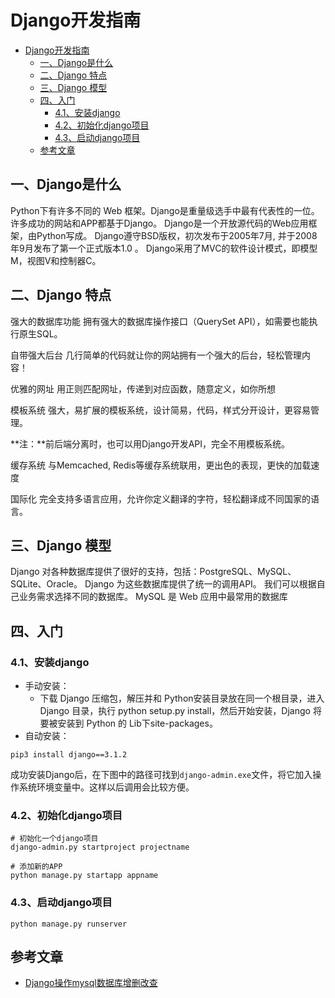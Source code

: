 # Django开发指南

- [Django开发指南](#django开发指南)
  - [一、Django是什么](#一django是什么)
  - [二、Django 特点](#二django-特点)
  - [三、Django 模型](#三django-模型)
  - [四、入门](#四入门)
    - [4.1、安装django](#41安装django)
    - [4.2、初始化django项目](#42初始化django项目)
    - [4.3、启动django项目](#43启动django项目)
  - [参考文章](#参考文章)

## 一、Django是什么
Python下有许多不同的 Web 框架。Django是重量级选手中最有代表性的一位。许多成功的网站和APP都基于Django。
Django是一个开放源代码的Web应用框架，由Python写成。
Django遵守BSD版权，初次发布于2005年7月, 并于2008年9月发布了第一个正式版本1.0 。
Django采用了MVC的软件设计模式，即模型M，视图V和控制器C。
## 二、Django 特点
强大的数据库功能
拥有强大的数据库操作接口（QuerySet API），如需要也能执行原生SQL。

自带强大后台
几行简单的代码就让你的网站拥有一个强大的后台，轻松管理内容！

优雅的网址
用正则匹配网址，传递到对应函数，随意定义，如你所想

模板系统
强大，易扩展的模板系统，设计简易，代码，样式分开设计，更容易管理。

**注：**前后端分离时，也可以用Django开发API，完全不用模板系统。

缓存系统
与Memcached, Redis等缓存系统联用，更出色的表现，更快的加载速度

国际化
完全支持多语言应用，允许你定义翻译的字符，轻松翻译成不同国家的语言。

## 三、Django 模型
Django 对各种数据库提供了很好的支持，包括：PostgreSQL、MySQL、SQLite、Oracle。
Django 为这些数据库提供了统一的调用API。 我们可以根据自己业务需求选择不同的数据库。
MySQL 是 Web 应用中最常用的数据库



## 四、入门

### 4.1、安装django

- 手动安装：
  - 下载 Django 压缩包，解压并和 Python安装目录放在同一个根目录，进入 Django 目录，执行 python setup.py install，然后开始安装，Django 将要被安装到 Python 的 Lib下site-packages。
- 自动安装：

```shell
pip3 install django==3.1.2
```

成功安装Django后，在下图中的路径可找到`django-admin.exe`文件，将它加入操作系统环境变量中。这样以后调用会比较方便。

### 4.2、初始化django项目

```shell
# 初始化一个django项目
django-admin.py startproject projectname

# 添加新的APP
python manage.py startapp appname
```

### 4.3、启动django项目

```shell
python manage.py runserver
```









## 参考文章

-  [Django操作mysql数据库增删改查](https://blog.csdn.net/zhangcongyi420/article/details/102313888)